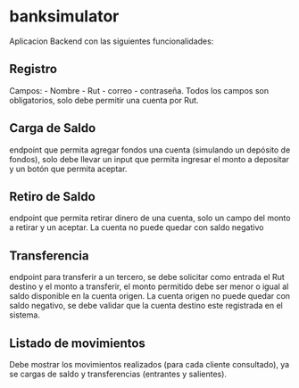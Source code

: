 # banksimulator
Aplicacion Backend con las siguientes funcionalidades:

## Registro
Campos:
    - Nombre
    - Rut
    - correo
    - contraseña.
    Todos los campos son obligatorios, solo debe permitir una cuenta
    por Rut.

## Carga de Saldo
endpoint que permita agregar fondos una cuenta (simulando un depósito de fondos), solo debe
llevar un input que permita ingresar el monto a depositar y un botón que permita aceptar.

## Retiro de Saldo
endpoint que permita retirar dinero de una cuenta, solo un campo del monto a retirar y un aceptar.
La cuenta no puede quedar con saldo negativo

## Transferencia
endpoint para transferir a un tercero, se debe solicitar como entrada el Rut destino y el monto a
transferir, el monto permitido debe ser menor o igual al saldo disponible en la cuenta origen. La
cuenta origen no puede quedar con saldo negativo, se debe validar que la cuenta destino este
registrada en el sistema.

## Listado de movimientos
Debe mostrar los movimientos realizados (para cada cliente consultado), ya se cargas de saldo y
transferencias (entrantes y salientes).



